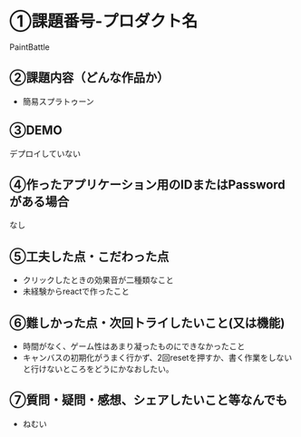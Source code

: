 # ①課題番号-プロダクト名
PaintBattle

## ②課題内容（どんな作品か）

- 簡易スプラトゥーン

## ③DEMO

デプロイしていない

## ④作ったアプリケーション用のIDまたはPasswordがある場合

なし

## ⑤工夫した点・こだわった点


- クリックしたときの効果音が二種類なこと
- 未経験からreactで作ったこと



## ⑥難しかった点・次回トライしたいこと(又は機能)

- 時間がなく、ゲーム性はあまり凝ったものにできなかったこと
- キャンバスの初期化がうまく行かず、2回resetを押すか、書く作業をしないと行けないところをどうにかなおしたい。

## ⑦質問・疑問・感想、シェアしたいこと等なんでも
- ねむい
